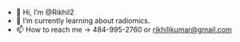 - 👋 Hi, I’m @Rikhil2
- 🌱 I’m currently learning about radiomics.
- 📫 How to reach me -> 484-995-2760 or rikhiljkumar@gmail.com

<!---
Rikhil2/Rikhil2 is a ✨ special ✨ repository because its `README.md` (this file) appears on your GitHub profile.
You can click the Preview link to take a look at your changes.
--->
